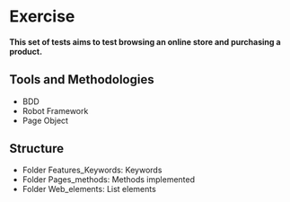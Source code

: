 # Exercise

#### This set of tests aims to test browsing an online store and purchasing a product.

## Tools and Methodologies

* BDD
* Robot Framework
* Page Object

## Structure

* Folder Features_Keywords: Keywords
* Folder Pages_methods: Methods implemented
* Folder Web_elements: List elements 


